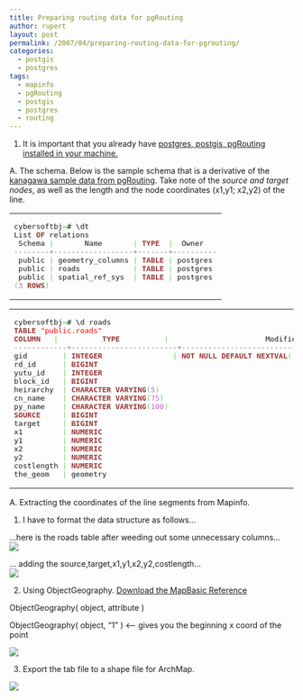 ```yaml
---
title: Preparing routing data for pgRouting
author: rupert
layout: post
permalink: /2007/04/preparing-routing-data-for-pgrouting/
categories:
  - postgis
  - postgres
tags:
  - mapinfo
  - pgRouting
  - postgis
  - postgres
  - routing
---
```

1. It is important that you already have [postgres, postgis, pgRouting installed in your machine.][1]

A. The schema. Below is the sample schema that is a derivative of the [kanagawa sample data from pgRouting][2]. Take note of the *source and target nodes*, as well as the length and the node coordinates (x1,y1; x2,y2) of the line.

<div class="wp_syntax">
  <table>
    <tr>
      <td class="code">
        <pre class="sql" style="font-family:monospace;">cybersoftbj<span style="color: #66cc66;">=</span># \dt
List <span style="color: #993333; font-weight: bold;">OF</span> relations
 Schema <span style="color: #66cc66;">|</span>       Name       <span style="color: #66cc66;">|</span> <span style="color: #993333; font-weight: bold;">TYPE</span>  <span style="color: #66cc66;">|</span>  Owner
<span style="color: #808080; font-style: italic;">--------+------------------+-------+----------</span>
 public <span style="color: #66cc66;">|</span> geometry_columns <span style="color: #66cc66;">|</span> <span style="color: #993333; font-weight: bold;">TABLE</span> <span style="color: #66cc66;">|</span> postgres
 public <span style="color: #66cc66;">|</span> roads            <span style="color: #66cc66;">|</span> <span style="color: #993333; font-weight: bold;">TABLE</span> <span style="color: #66cc66;">|</span> postgres
 public <span style="color: #66cc66;">|</span> spatial_ref_sys  <span style="color: #66cc66;">|</span> <span style="color: #993333; font-weight: bold;">TABLE</span> <span style="color: #66cc66;">|</span> postgres
<span style="color: #66cc66;">&#40;</span><span style="color: #cc66cc;">3</span> <span style="color: #993333; font-weight: bold;">ROWS</span><span style="color: #66cc66;">&#41;</span></pre>
      </td>
    </tr>
  </table>
</div>

<div class="wp_syntax">
  <table>
    <tr>
      <td class="code">
        <pre class="sql" style="font-family:monospace;">cybersoftbj<span style="color: #66cc66;">=</span># \d roads
<span style="color: #993333; font-weight: bold;">TABLE</span> <span style="color: #ff0000;">"public.roads"</span>
<span style="color: #993333; font-weight: bold;">COLUMN</span>   <span style="color: #66cc66;">|</span>          <span style="color: #993333; font-weight: bold;">TYPE</span>          <span style="color: #66cc66;">|</span>                      Modifiers
<span style="color: #808080; font-style: italic;">------------+------------------------+-----------------------------------------------------</span>
gid        <span style="color: #66cc66;">|</span> <span style="color: #993333; font-weight: bold;">INTEGER</span>                <span style="color: #66cc66;">|</span> <span style="color: #993333; font-weight: bold;">NOT</span> <span style="color: #993333; font-weight: bold;">NULL</span> <span style="color: #993333; font-weight: bold;">DEFAULT</span> <span style="color: #993333; font-weight: bold;">NEXTVAL</span><span style="color: #66cc66;">&#40;</span><span style="color: #ff0000;">'roads_gid_seq'</span>::regclass<span style="color: #66cc66;">&#41;</span>
rd_id      <span style="color: #66cc66;">|</span> <span style="color: #993333; font-weight: bold;">BIGINT</span>
yutu_id    <span style="color: #66cc66;">|</span> <span style="color: #993333; font-weight: bold;">INTEGER</span>
block_id   <span style="color: #66cc66;">|</span> <span style="color: #993333; font-weight: bold;">BIGINT</span>
heirarchy  <span style="color: #66cc66;">|</span> <span style="color: #993333; font-weight: bold;">CHARACTER</span> <span style="color: #993333; font-weight: bold;">VARYING</span><span style="color: #66cc66;">&#40;</span><span style="color: #cc66cc;">5</span><span style="color: #66cc66;">&#41;</span>
cn_name    <span style="color: #66cc66;">|</span> <span style="color: #993333; font-weight: bold;">CHARACTER</span> <span style="color: #993333; font-weight: bold;">VARYING</span><span style="color: #66cc66;">&#40;</span><span style="color: #cc66cc;">75</span><span style="color: #66cc66;">&#41;</span>
py_name    <span style="color: #66cc66;">|</span> <span style="color: #993333; font-weight: bold;">CHARACTER</span> <span style="color: #993333; font-weight: bold;">VARYING</span><span style="color: #66cc66;">&#40;</span><span style="color: #cc66cc;">100</span><span style="color: #66cc66;">&#41;</span>
<span style="color: #993333; font-weight: bold;">SOURCE</span>     <span style="color: #66cc66;">|</span> <span style="color: #993333; font-weight: bold;">BIGINT</span>
target     <span style="color: #66cc66;">|</span> <span style="color: #993333; font-weight: bold;">BIGINT</span>
x1         <span style="color: #66cc66;">|</span> <span style="color: #993333; font-weight: bold;">NUMERIC</span>
y1         <span style="color: #66cc66;">|</span> <span style="color: #993333; font-weight: bold;">NUMERIC</span>
x2         <span style="color: #66cc66;">|</span> <span style="color: #993333; font-weight: bold;">NUMERIC</span>
y2         <span style="color: #66cc66;">|</span> <span style="color: #993333; font-weight: bold;">NUMERIC</span>
costlength <span style="color: #66cc66;">|</span> <span style="color: #993333; font-weight: bold;">NUMERIC</span>
the_geom   <span style="color: #66cc66;">|</span> geometry</pre>
      </td>
    </tr>
  </table>
</div>

A. Extracting the coordinates of the line segments from Mapinfo.

1. I have to format the data structure as follows&#8230;

&#8230;here is the roads table after weeding out some unnecessary columns&#8230;  
![][3]

&#8230; adding the source,target,x1,y1,x2,y2,costlength&#8230;  
![][4]

2. Using ObjectGeography. [Download the MapBasic Reference][5]

ObjectGeography( object, attribute )

ObjectGeography( object, &#8220;1&#8221; ) <&#8211; gives you the beginning x coord of the point

![][6]

3. Export the tab file to a shape file for ArchMap.

![][7]

 [1]: /wordpress/?p=45
 [2]: http://www.postlbs.org/postlbs-cms/files/downloads/pgRouting-sampleapp.tar.bz
 [3]: /wordpress/images/routing_mapinfo_1.png
 [4]: /wordpress/images/routing_mapinfo_2.png
 [5]: http://reference.mapinfo.com/software/mapbasic/english/8.5/MB_Ref.pdf
 [6]: /wordpress/images/routing_mapinfo_3.png
 [7]: /wordpress/images/routing_mapinfo_4.png